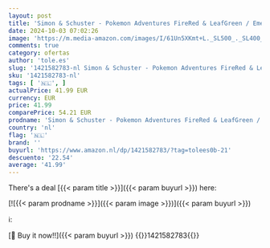 ```yaml
---
layout: post
title: 'Simon & Schuster - Pokemon Adventures FireRed & LeafGreen / Emerald Box Set: Includes Vols. 23-29'
date: 2024-10-03 07:02:26
image: 'https://m.media-amazon.com/images/I/61Un5XKmt+L._SL500_._SL400_.jpg'
comments: true
category: ofertas
author: 'tole.es'
slug: '1421582783-nl Simon & Schuster - Pokemon Adventures FireRed & LeafGreen...'
sku: '1421582783-nl'
tags: [ '🇳🇱', ]
actualPrice: 41.99 EUR
currency: EUR
price: 41.99
comparePrice: 54.21 EUR
prodname: 'Simon & Schuster - Pokemon Adventures FireRed & LeafGreen / Emerald Box Set: Includes Vols. 23-29'
country: 'nl'
flag: '🇳🇱'
brand: ''
buyurl: 'https://www.amazon.nl/dp/1421582783/?tag=tolees0b-21'
descuento: '22.54'
average: '41.99'
---
```


There's a deal [{{< param title >}}]({{< param buyurl >}})  here:

[![{{< param prodname >}}]({{< param image >}})]({{< param buyurl >}})

ℹ️:


[🛒 Buy it now!!]({{< param buyurl >}})
{{<world>}}1421582783{{</world>}}
